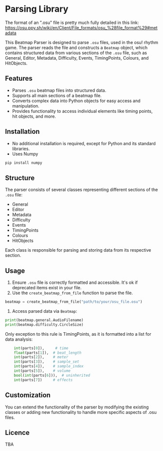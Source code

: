 # Parsing Library

The format of an ".osu" file is pretty much fully detailed in this link:
https://osu.ppy.sh/wiki/en/Client/File_formats/osu_%28file_format%29#metadata

This Beatmap Parser is designed to parse `.osu` files, used in the osu! rhythm game. The parser reads the file and constructs a `Beatmap` object, which contains structured data from various sections of the `.osu` file, such as General, Editor, Metadata, Difficulty, Events, TimingPoints, Colours, and HitObjects.

## Features

- Parses `.osu` beatmap files into structured data.
- Supports all main sections of a beatmap file.
- Converts complex data into Python objects for easy access and manipulation.
- Provides functionality to access individual elements like timing points, hit objects, and more.

## Installation

- No additional installation is required, except for Python and its standard libraries.
- Uses Numpy

```bash
pip install numpy
```

## Structure

The parser consists of several classes representing different sections of the `.osu` file:

* General
* Editor
* Metadata
* Difficulty
* Events
* TimingPoints
* Colours
* HitObjects

Each class is responsible for parsing and storing data from its respective section.

## Usage

1. Ensure `.osu` file is correctly formatted and accessible. It's ok if deprecated items exist in your file.
1. Use the `create_beatmap_from_file` function to parse the file.
```Python
beatmap = create_beatmap_from_file("path/to/your/osu_file.osu")
```
1. Access parsed data via `Beatmap`:

```Python
print(beatmap.general.AudioFilename)
print(beatmap.difficulty.CircleSize)
```

Only exception to this rule is TimingPoints, as it is formatted into a list for data analysis:

```Python
    int(parts[0]),     # time
    float(parts[1]),  # beat_length
    int(parts[2]),    # meter
    int(parts[3]),    # sample_set
    int(parts[4]),    # sample_index
    int(parts[5]),    # volume
    bool(int(parts[6])),  # uninherited
    int(parts[7])     # effects
```

## Customization

You can extend the functionality of the parser by modifying the existing classes or adding new functionality to handle more specific aspects of .osu files.

## Licence

TBA


